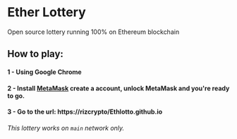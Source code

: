 #  Ether Lottery
Open source lottery running 100% on Ethereum blockchain

## How to play:

#### 1 - Using Google Chrome
#### 2 - Install <a href="https://chrome.google.com/webstore/detail/metamask/nkbihfbeogaeaoehlefnkodbefgpgknn?hl=en">MetaMask</a> create a account, unlock MetaMask and you're ready to go.
#### 3 - Go to the url: https://rizcrypto/Ethlotto.github.io

###### This lottery works on `main` network only.
